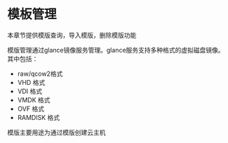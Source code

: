 # 模板管理

本章节提供模版查询，导入模版，删除模版功能

模版管理通过glance镜像服务管理。glance服务支持多种格式的虚拟磁盘镜像。其中包括：
* raw/qcow2格式
* VHD 格式
* VDI 格式
* VMDK 格式
* OVF 格式
* RAMDISK 格式

模版主要用途为通过模版创建云主机
